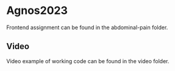 # Agnos2023

Frontend assignment can be found in the abdominal-pain folder.

## Video

Video example of working code can be found in the video folder.
